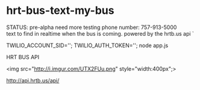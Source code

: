 
hrt-bus-text-my-bus
===================

STATUS: pre-alpha need more testing
phone number: 757-913-5000  
text to find in realtime when the bus is coming. powered by the hrtb.us api  `

TWILIO_ACCOUNT_SID=''; TWILIO_AUTH_TOKEN=''; node app.js

HRT BUS API

<img src="http://i.imgur.com/UTX2FUu.png"  style="width:400px";></img>


http://api.hrtb.us/api/
